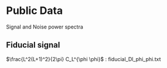 # Public Data
Signal and Noise power spectra

## Fiducial signal
$\frac{L^2(L+1)^2}{2\pi} C_L^{\phi \phi}$ :  fiducial_Dl_phi_phi.txt

